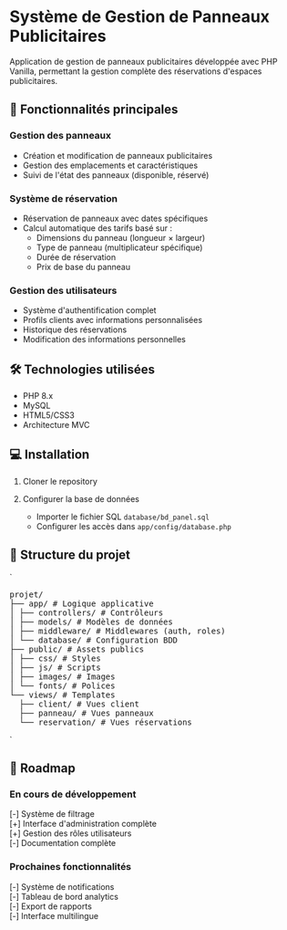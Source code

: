# Système de Gestion de Panneaux Publicitaires
Application de gestion de panneaux publicitaires développée avec PHP Vanilla, permettant la gestion complète des réservations d'espaces publicitaires.

## 🎯 Fonctionnalités principales
### Gestion des panneaux
- Création et modification de panneaux publicitaires
- Gestion des emplacements et caractéristiques
- Suivi de l'état des panneaux (disponible, réservé)

### Système de réservation
- Réservation de panneaux avec dates spécifiques
- Calcul automatique des tarifs basé sur :
  - Dimensions du panneau (longueur × largeur)
  - Type de panneau (multiplicateur spécifique)
  - Durée de réservation
  - Prix de base du panneau

### Gestion des utilisateurs
- Système d'authentification complet
- Profils clients avec informations personnalisées
- Historique des réservations
- Modification des informations personnelles

## 🛠 Technologies utilisées
- PHP 8.x
- MySQL
- HTML5/CSS3
- Architecture MVC

## 💻 Installation
1. Cloner le repository

2. Configurer la base de données
    - Importer le fichier SQL `database/bd_panel.sql`
    - Configurer les accès dans `app/config/database.php`

## 📁 Structure du projet
`
<pre>
projet/
├── app/ # Logique applicative
│ ├── controllers/ # Contrôleurs
│ ├── models/ # Modèles de données
│ ├── middleware/ # Middlewares (auth, roles)
│ └── database/ # Configuration BDD
├── public/ # Assets publics
│ ├── css/ # Styles
│ ├── js/ # Scripts
│ ├── images/ # Images
│ └── fonts/ # Polices
└── views/ # Templates
  ├── client/ # Vues client
  ├── panneau/ # Vues panneaux
  └── reservation/ # Vues réservations
</pre>
`

## 🚀 Roadmap
### En cours de développement
[-] Système de filtrage<br>
[+] Interface d'administration complète<br>
[+] Gestion des rôles utilisateurs<br>
[-] Documentation complète

### Prochaines fonctionnalités
[-] Système de notifications<br>
[-] Tableau de bord analytics<br>
[-] Export de rapports<br>
[-] Interface multilingue
